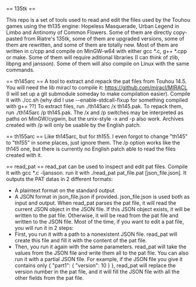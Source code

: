 == 135tk ==

This repo is a set of tools used to read and edit the files used by the Touhou games using the th135 engine: Hopeless Masquerade, Urban Legend in Limbo and Antinomy of Common Flowers.
Some of them are directly copy-pasted from Riatre's 135tk, some of them are upgraded versions, some of them are rewritten, and some of them are totally new. Most of them are written in c/cpp and compile on MinGW-w64 with either gcc *.c, g++ *.cpp or make. Some of them will require aditional libraries (I can think of zlib, libpng and jansson). Some of them will also compile on Linux with the same commands.

== th145arc ==
A tool to extract and repack the pat files from Touhou 14.5. You will need the lib miracl to compile it: https://github.com/miracl/MIRACL (I will set up a git submodule someday to make compilation easier). Compile it with ./cc.sh (why did I use --enable-stdcall-fixup for something compiled with g++ ??)
To extract files, run ./th145arc /x th145.pak. To repack them, run ./th145arc /p th145.pak.
The /x and /p switches may be interpreted as paths on MinGW/cygwin, but the unix-style -x and -p also work.
Archives created with /p will only be usable by the English patch.

== th155arc ==
Like th145arc, but for th155. I even forgot to change "th145" to "th155" in some places, just ignore them.
The /p option works like the th145 one, but there is currently no English patch able to read the files created with it.

== read_pat ==
read_pat can be used to inspect and edit pat files. Compile it with gcc *.c -ljansson. run it with ./read_pat pat_file.pat [json_file.json].
It outputs the PAT datas in 2 different formats:
- A plaintext format on the standard output
- A JSON format in json_file.json if provided.
json_file.json is used both as input and output. When read_pat parses the pat file, it will read the current JSON object in the JSON file. If this JSON object exists, it will be written to the pat file. Otherwise, it will be read from the pat file and written to the JSON file.
Most of the time, if you want to edit a pat file, you will run it in 2 steps:
- First, you run it with a path to a nonexistent JSON file. read_pat will create this file and fill it with the content of the pat file.
- Then, you run it again with the same parameters. read_pat will take the values from the JSON file and write them all to the pat file.
You can also run it with a partial JSON file. For example, if the JSON file you give it contains only { "part1": { "version": 10 } }, read_pat will replace the version number in the pat file, and it will fill the JSON file with all the other fields from the pat file.